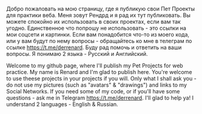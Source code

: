 Добро пожаловать на мою страницу, где я публикую свои Пет Проекты для практики веба.
Меня зовут Рендрд и я рад их тут публиковать. Вы можете спокойно их использовать в
своих проектах, если вам так угодно. Единственное что попрошу не использовать - это
ссылки на мои соцсети и картинки. 
Если вам понадобится что-то из моего кода, или у вам будут по нему вопросы - обращайтесь
ко мне в телеграм по ссылке https://t.me/derrenard. Буду рад помочь и ответить на ваши вопросы.
Я понимаю 2 языка - Русский и Английский.

Welcome to my github page, where I'll publish my Pet Projects for web practice.
My name is Renard and I'm glad to publish here. You're welcome to use theese projects
in your projects if you will. Only what I shall ask you - do not use my pictures (such
as "avatars" & "drawings") and links to my Social Networks. 
If you need some of my code, or if you'll have some questions - ask me in Telegram 
https://t.me/derrenard. I'll glad to help ya! I understand 2 languages - English & Russian.
